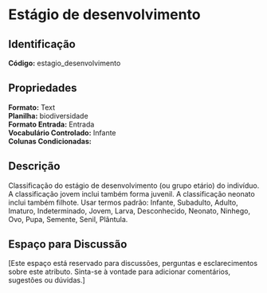 # Estágio de desenvolvimento

## Identificação
**Código:** estagio_desenvolvimento

## Propriedades
**Formato:** Text  
**Planilha:** biodiversidade  
**Formato Entrada:** Entrada  
**Vocabulário Controlado:** Infante  
**Colunas Condicionadas:**   

## Descrição
Classificação do estágio de desenvolvimento (ou grupo etário) do indivíduo. A classificação jovem inclui também forma juvenil. A classificação neonato inclui também filhote. Usar termos padrão: Infante, Subadulto, Adulto, Imaturo, Indeterminado, Jovem, Larva, Desconhecido, Neonato, Ninhego, Ovo, Pupa, Semente, Senil, Plântula.

## Espaço para Discussão
[Este espaço está reservado para discussões, perguntas e esclarecimentos sobre este atributo. Sinta-se à vontade para adicionar comentários, sugestões ou dúvidas.]
